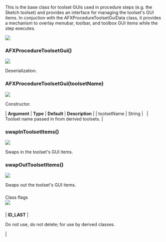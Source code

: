 This is the base class for toolset GUIs used in procedure steps (e.g. the Sketch toolset) and provides an interface for managing the toolset's GUI items. In conjuction with the AFXProcedureToolsetGuiData class, it provides a mechanism to overlay menubar, toolbar, and toolbox GUI items while the step executes.

![](https://help.3ds.com/2023/English/DSSIMULIA_Established/SIMACAERefImages/gui-afxproceduretoolsetgui.png)

### AFXProcedureToolsetGui()  
![](https://help.3ds.com/2023/English/DSSIMULIA_Established/IconsReference/butix_top_wline.png)

Deserialization.

### AFXProcedureToolsetGui(toolsetName)  
![](https://help.3ds.com/2023/English/DSSIMULIA_Established/IconsReference/butix_top_wline.png)

Constructor.

| **Argument** | **Type** | **Default** | **Description** |
| toolsetName | String |   | Toolset name passed in from derived toolsets. |

### swapInToolsetItems()  
![](https://help.3ds.com/2023/English/DSSIMULIA_Established/IconsReference/butix_top_wline.png)

Swaps in the toolset's GUI items.

### swapOutToolsetItems()  
![](https://help.3ds.com/2023/English/DSSIMULIA_Established/IconsReference/butix_top_wline.png)

Swaps out the toolset's GUI items.

###   
Class flags  
![](https://help.3ds.com/2023/English/DSSIMULIA_Established/IconsReference/butix_top_wline.png)

### 

| **ID_LAST** | 

Do not use, do not delete; for use by derived classes.

 |